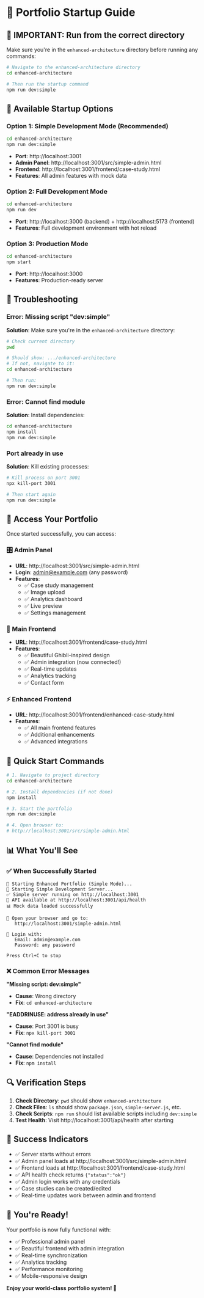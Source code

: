 # 🚀 Portfolio Startup Guide

## 📍 **IMPORTANT: Run from the correct directory**

Make sure you're in the `enhanced-architecture` directory before running any commands:

```bash
# Navigate to the enhanced-architecture directory
cd enhanced-architecture

# Then run the startup command
npm run dev:simple
```

## 🎯 **Available Startup Options**

### **Option 1: Simple Development Mode (Recommended)**
```bash
cd enhanced-architecture
npm run dev:simple
```
- **Port**: http://localhost:3001
- **Admin Panel**: http://localhost:3001/src/simple-admin.html
- **Frontend**: http://localhost:3001/frontend/case-study.html
- **Features**: All admin features with mock data

### **Option 2: Full Development Mode**
```bash
cd enhanced-architecture
npm run dev
```
- **Port**: http://localhost:3000 (backend) + http://localhost:5173 (frontend)
- **Features**: Full development environment with hot reload

### **Option 3: Production Mode**
```bash
cd enhanced-architecture
npm start
```
- **Port**: http://localhost:3000
- **Features**: Production-ready server

## 🔧 **Troubleshooting**

### **Error: Missing script "dev:simple"**
**Solution**: Make sure you're in the `enhanced-architecture` directory:
```bash
# Check current directory
pwd

# Should show: .../enhanced-architecture
# If not, navigate to it:
cd enhanced-architecture

# Then run:
npm run dev:simple
```

### **Error: Cannot find module**
**Solution**: Install dependencies:
```bash
cd enhanced-architecture
npm install
npm run dev:simple
```

### **Port already in use**
**Solution**: Kill existing processes:
```bash
# Kill process on port 3001
npx kill-port 3001

# Then start again
npm run dev:simple
```

## 📱 **Access Your Portfolio**

Once started successfully, you can access:

### **🎛️ Admin Panel**
- **URL**: http://localhost:3001/src/simple-admin.html
- **Login**: admin@example.com (any password)
- **Features**: 
  - ✅ Case study management
  - ✅ Image upload
  - ✅ Analytics dashboard
  - ✅ Live preview
  - ✅ Settings management

### **🎨 Main Frontend**
- **URL**: http://localhost:3001/frontend/case-study.html
- **Features**:
  - ✅ Beautiful Ghibli-inspired design
  - ✅ Admin integration (now connected!)
  - ✅ Real-time updates
  - ✅ Analytics tracking
  - ✅ Contact form

### **⚡ Enhanced Frontend**
- **URL**: http://localhost:3001/frontend/enhanced-case-study.html
- **Features**:
  - ✅ All main frontend features
  - ✅ Additional enhancements
  - ✅ Advanced integrations

## 🎉 **Quick Start Commands**

```bash
# 1. Navigate to project directory
cd enhanced-architecture

# 2. Install dependencies (if not done)
npm install

# 3. Start the portfolio
npm run dev:simple

# 4. Open browser to:
# http://localhost:3001/src/simple-admin.html
```

## 📊 **What You'll See**

### **✅ When Successfully Started**
```
🚀 Starting Enhanced Portfolio (Simple Mode)...
🚀 Starting Simple Development Server...
✅ Simple server running on http://localhost:3001
🎯 API available at http://localhost:3001/api/health
📊 Mock data loaded successfully

🎯 Open your browser and go to:
   http://localhost:3001/simple-admin.html

🔑 Login with:
   Email: admin@example.com
   Password: any password

Press Ctrl+C to stop
```

### **❌ Common Error Messages**

**"Missing script: dev:simple"**
- **Cause**: Wrong directory
- **Fix**: `cd enhanced-architecture`

**"EADDRINUSE: address already in use"**
- **Cause**: Port 3001 is busy
- **Fix**: `npx kill-port 3001`

**"Cannot find module"**
- **Cause**: Dependencies not installed
- **Fix**: `npm install`

## 🔍 **Verification Steps**

1. **Check Directory**: `pwd` should show `enhanced-architecture`
2. **Check Files**: `ls` should show `package.json`, `simple-server.js`, etc.
3. **Check Scripts**: `npm run` should list available scripts including `dev:simple`
4. **Test Health**: Visit http://localhost:3001/api/health after starting

## 🎯 **Success Indicators**

- ✅ Server starts without errors
- ✅ Admin panel loads at http://localhost:3001/src/simple-admin.html
- ✅ Frontend loads at http://localhost:3001/frontend/case-study.html
- ✅ API health check returns `{"status":"ok"}`
- ✅ Admin login works with any credentials
- ✅ Case studies can be created/edited
- ✅ Real-time updates work between admin and frontend

## 🚀 **You're Ready!**

Your portfolio is now fully functional with:
- ✅ Professional admin panel
- ✅ Beautiful frontend with admin integration
- ✅ Real-time synchronization
- ✅ Analytics tracking
- ✅ Performance monitoring
- ✅ Mobile-responsive design

**Enjoy your world-class portfolio system! 🌟**